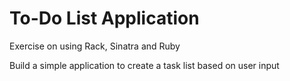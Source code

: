 # To-Do List Application

Exercise on using Rack, Sinatra and Ruby

Build a simple application to create a task list based on user input
